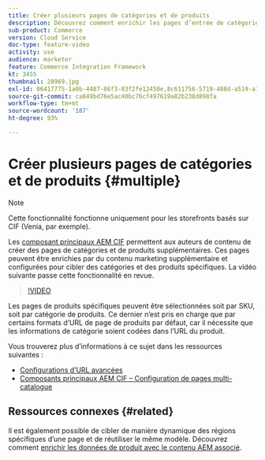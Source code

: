 ```yaml
---
title: Créer plusieurs pages de catégories et de produits
description: Découvrez comment enrichir les pages d’entrée de catégorie et de détails des produits avec du contenu marketing ciblé.
sub-product: Commerce
version: Cloud Service
doc-type: feature-video
activity: use
audience: marketer
feature: Commerce Integration Framework
kt: 3455
thumbnail: 28969.jpg
exl-id: 06417775-1a0b-4487-86f3-83f2fe12458e,8c611756-5719-488d-a519-a12c5c90c614
source-git-commit: ca849bd76e5ac40bc76cf497619a82b238d898fa
workflow-type: tm+mt
source-wordcount: '187'
ht-degree: 93%

---
```


# Créer plusieurs pages de catégories et de produits {#multiple}

>[!NOTE]
>
> Cette fonctionnalité fonctionne uniquement pour les storefronts basés sur CIF (Venia, par exemple).

Les [composant principaux AEM CIF](https://github.com/adobe/aem-core-cif-components) permettent aux auteurs de contenu de créer des pages de catégories et de produits supplémentaires. Ces pages peuvent être enrichies par du contenu marketing supplémentaire et configurées pour cibler des catégories et des produits spécifiques. La vidéo suivante passe cette fonctionnalité en revue.

>[!VIDEO](https://video.tv.adobe.com/v/28969/?quality=12)

Les pages de produits spécifiques peuvent être sélectionnées soit par SKU, soit par catégorie de produits. Ce dernier n’est pris en charge que par certains formats d’URL de page de produits par défaut, car il nécessite que les informations de catégorie soient codées dans l’URL du produit.

Vous trouverez plus d’informations à ce sujet dans les ressources suivantes :

- [Configurations d’URL avancées](../configuring/advanced-url-configuration.md)
- [Composants principaux AEM CIF – Configuration de pages multi-catalogue](https://github.com/adobe/aem-core-cif-components/wiki/configuration#multi-catalog-page-template-configuration)

## Ressources connexes {#related}

Il est également possible de cibler de manière dynamique des régions spécifiques d’une page et de réutiliser le même modèle. Découvrez comment [enrichir les données de produit avec le contenu AEM associé](./enrich-product-associated-content.md).
